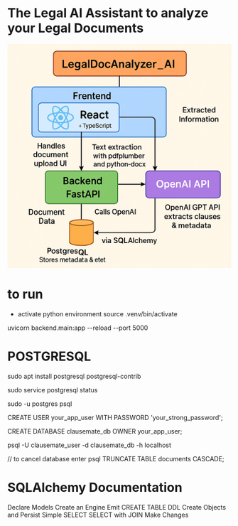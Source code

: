 # The Legal AI Assistant to analyze your Legal Documents
![architecture.png](architecture.png)

# to run

- activate python environment
source .venv/bin/activate

uvicorn backend.main:app --reload --port 5000

# POSTGRESQL
sudo apt install postgresql postgresql-contrib

sudo service postgresql status

sudo -u postgres psql

CREATE USER your_app_user WITH PASSWORD 'your_strong_password';

CREATE DATABASE clausemate_db OWNER your_app_user;

psql -U clausemate_user -d clausemate_db -h localhost

// to cancel database enter psql
TRUNCATE TABLE documents CASCADE;

# SQLAlchemy Documentation

Declare Models
Create an Engine
Emit CREATE TABLE DDL
Create Objects and Persist
Simple SELECT
SELECT with JOIN
Make Changes